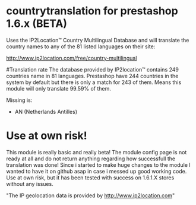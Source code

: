 # countrytranslation for prestashop 1.6.x (BETA)

Uses the IP2Location™ Country Multilingual Database and will translate the country names to any of the 81 listed languages on their site:

http://www.ip2location.com/free/country-multilingual

#Translation rate
The database provided by IP2location™ contains 249 countries name in 81 languages. Prestashop have 244 countries in the system by default but there is only a match for 243 of them. Means this module will only translate 99.59% of them.

Missing is:

* AN (Netherlands Antilles)

# Use at own risk!
This module is really basic and really beta! The module config page is not ready at all and do not return anything regarding how successfull the translation was done! Since i started to make huge changes to the module I wanted to have it on github asap in case i messed up good working code. Use at own risk, but it has been tested with success on 1.6.1.X stores without any issues.

"The IP geolocation data is provided by http://www.ip2location.com"
